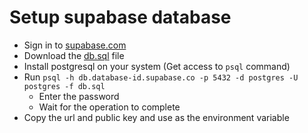 # Setup supabase database

- Sign in to [supabase.com](https://supabase.com)
- Download the [db.sql](/supabase/db.sql) file
- Install postgresql on your system (Get access to `psql` command)
- Run `psql -h db.database-id.supabase.co -p 5432 -d postgres -U postgres -f db.sql`
  - Enter the password
  - Wait for the operation to complete
- Copy the url and public key and use as the environment variable
